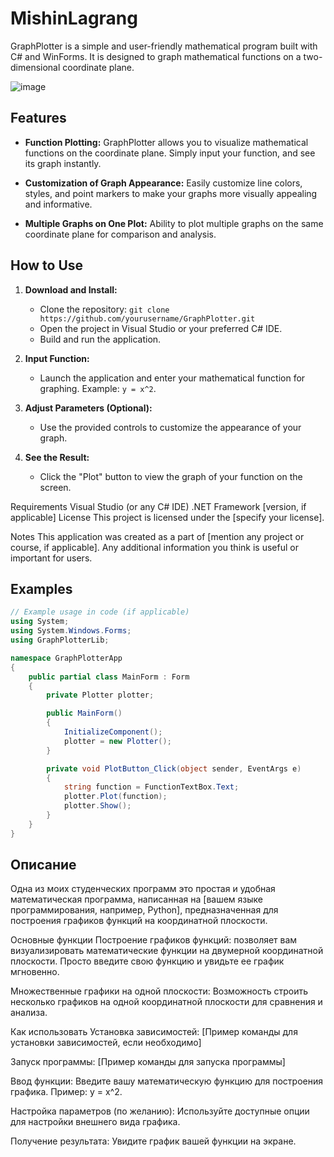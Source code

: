 # MishinLagrang

GraphPlotter is a simple and user-friendly mathematical program built with C# and WinForms. It is designed to graph mathematical functions on a two-dimensional coordinate plane.

![image](https://github.com/SouthKartman/MishinLagrang/assets/93534577/4d95fc79-daef-4e65-984b-a0d9e668982b)

## Features

- **Function Plotting:** GraphPlotter allows you to visualize mathematical functions on the coordinate plane. Simply input your function, and see its graph instantly.

- **Customization of Graph Appearance:** Easily customize line colors, styles, and point markers to make your graphs more visually appealing and informative.

- **Multiple Graphs on One Plot:** Ability to plot multiple graphs on the same coordinate plane for comparison and analysis.

## How to Use

1. **Download and Install:**
   - Clone the repository: `git clone https://github.com/yourusername/GraphPlotter.git`
   - Open the project in Visual Studio or your preferred C# IDE.
   - Build and run the application.

2. **Input Function:**
   - Launch the application and enter your mathematical function for graphing. Example: `y = x^2`.

3. **Adjust Parameters (Optional):**
   - Use the provided controls to customize the appearance of your graph.

4. **See the Result:**
   - Click the "Plot" button to view the graph of your function on the screen.

Requirements
Visual Studio (or any C# IDE)
.NET Framework [version, if applicable]
License
This project is licensed under the [specify your license].

Notes
This application was created as a part of [mention any project or course, if applicable].
Any additional information you think is useful or important for users.


## Examples

```csharp
// Example usage in code (if applicable)
using System;
using System.Windows.Forms;
using GraphPlotterLib;

namespace GraphPlotterApp
{
    public partial class MainForm : Form
    {
        private Plotter plotter;

        public MainForm()
        {
            InitializeComponent();
            plotter = new Plotter();
        }

        private void PlotButton_Click(object sender, EventArgs e)
        {
            string function = FunctionTextBox.Text;
            plotter.Plot(function);
            plotter.Show();
        }
    }
}
```

## Описание

Одна из моих студенческих программ это простая и удобная математическая программа, написанная на [вашем языке программирования, например, Python], предназначенная для построения графиков функций на координатной плоскости.

Основные функции
Построение графиков функций: позволяет вам визуализировать математические функции на двумерной координатной плоскости. Просто введите свою функцию и увидьте ее график мгновенно.

Множественные графики на одной плоскости: Возможность строить несколько графиков на одной координатной плоскости для сравнения и анализа.

Как использовать
Установка зависимостей: [Пример команды для установки зависимостей, если необходимо]

Запуск программы: [Пример команды для запуска программы]

Ввод функции: Введите вашу математическую функцию для построения графика. Пример: y = x^2.

Настройка параметров (по желанию): Используйте доступные опции для настройки внешнего вида графика.

Получение результата: Увидите график вашей функции на экране.

